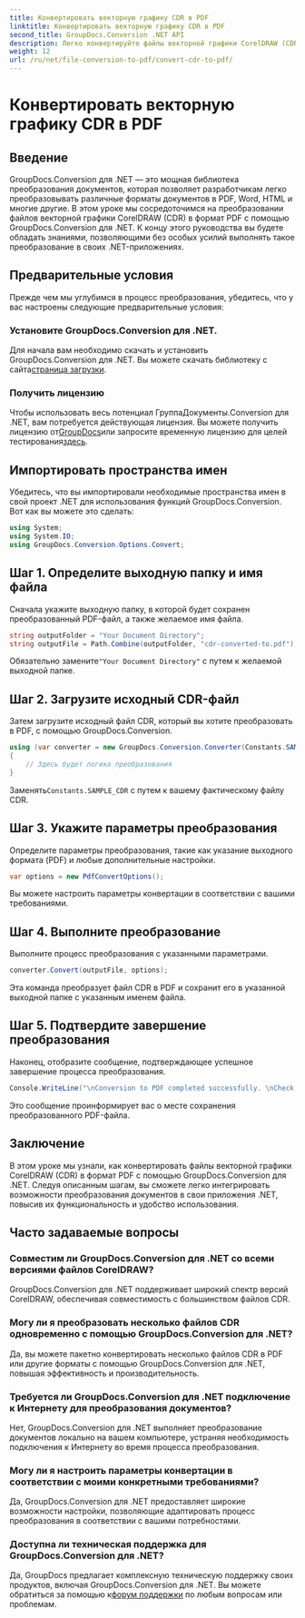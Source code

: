 ```yaml
---
title: Конвертировать векторную графику CDR в PDF
linktitle: Конвертировать векторную графику CDR в PDF
second_title: GroupDocs.Conversion .NET API
description: Легко конвертируйте файлы векторной графики CorelDRAW (CDR) в формат PDF с помощью GroupDocs.Conversion для .NET. Оптимизируйте процесс преобразования документов.
weight: 12
url: /ru/net/file-conversion-to-pdf/convert-cdr-to-pdf/
---
```


# Конвертировать векторную графику CDR в PDF

## Введение
GroupDocs.Conversion для .NET — это мощная библиотека преобразования документов, которая позволяет разработчикам легко преобразовывать различные форматы документов в PDF, Word, HTML и многие другие. В этом уроке мы сосредоточимся на преобразовании файлов векторной графики CorelDRAW (CDR) в формат PDF с помощью GroupDocs.Conversion для .NET. К концу этого руководства вы будете обладать знаниями, позволяющими без особых усилий выполнять такое преобразование в своих .NET-приложениях.
## Предварительные условия
Прежде чем мы углубимся в процесс преобразования, убедитесь, что у вас настроены следующие предварительные условия:
### Установите GroupDocs.Conversion для .NET.
 Для начала вам необходимо скачать и установить GroupDocs.Conversion для .NET. Вы можете скачать библиотеку с сайта[страница загрузки](https://releases.groupdocs.com/conversion/net/).
### Получить лицензию
 Чтобы использовать весь потенциал ГруппаДокументы.Conversion для .NET, вам потребуется действующая лицензия. Вы можете получить лицензию от[GroupDocs](https://purchase.groupdocs.com/buy)или запросите временную лицензию для целей тестирования[здесь](https://purchase.groupdocs.com/temporary-license/).

## Импортировать пространства имен
Убедитесь, что вы импортировали необходимые пространства имен в свой проект .NET для использования функций GroupDocs.Conversion. Вот как вы можете это сделать:
```csharp
using System;
using System.IO;
using GroupDocs.Conversion.Options.Convert;
```
## Шаг 1. Определите выходную папку и имя файла
Сначала укажите выходную папку, в которой будет сохранен преобразованный PDF-файл, а также желаемое имя файла.
```csharp
string outputFolder = "Your Document Directory";
string outputFile = Path.Combine(outputFolder, "cdr-converted-to.pdf");
```
Обязательно замените`"Your Document Directory"` с путем к желаемой выходной папке.
## Шаг 2. Загрузите исходный CDR-файл
Затем загрузите исходный файл CDR, который вы хотите преобразовать в PDF, с помощью GroupDocs.Conversion.
```csharp
using (var converter = new GroupDocs.Conversion.Converter(Constants.SAMPLE_CDR))
{
    // Здесь будет логика преобразования
}
```
 Заменять`Constants.SAMPLE_CDR` с путем к вашему фактическому файлу CDR.
## Шаг 3. Укажите параметры преобразования
Определите параметры преобразования, такие как указание выходного формата (PDF) и любые дополнительные настройки.
```csharp
var options = new PdfConvertOptions();
```
Вы можете настроить параметры конвертации в соответствии с вашими требованиями.
## Шаг 4. Выполните преобразование
Выполните процесс преобразования с указанными параметрами.
```csharp
converter.Convert(outputFile, options);
```
Эта команда преобразует файл CDR в PDF и сохранит его в указанной выходной папке с указанным именем файла.
## Шаг 5. Подтвердите завершение преобразования
Наконец, отобразите сообщение, подтверждающее успешное завершение процесса преобразования.
```csharp
Console.WriteLine("\nConversion to PDF completed successfully. \nCheck output in {0}", outputFolder);
```
Это сообщение проинформирует вас о месте сохранения преобразованного PDF-файла.

## Заключение
В этом уроке мы узнали, как конвертировать файлы векторной графики CorelDRAW (CDR) в формат PDF с помощью GroupDocs.Conversion для .NET. Следуя описанным шагам, вы сможете легко интегрировать возможности преобразования документов в свои приложения .NET, повысив их функциональность и удобство использования.
## Часто задаваемые вопросы
### Совместим ли GroupDocs.Conversion для .NET со всеми версиями файлов CorelDRAW?
GroupDocs.Conversion для .NET поддерживает широкий спектр версий CorelDRAW, обеспечивая совместимость с большинством файлов CDR.
### Могу ли я преобразовать несколько файлов CDR одновременно с помощью GroupDocs.Conversion для .NET?
Да, вы можете пакетно конвертировать несколько файлов CDR в PDF или другие форматы с помощью GroupDocs.Conversion для .NET, повышая эффективность и производительность.
### Требуется ли GroupDocs.Conversion для .NET подключение к Интернету для преобразования документов?
Нет, GroupDocs.Conversion для .NET выполняет преобразование документов локально на вашем компьютере, устраняя необходимость подключения к Интернету во время процесса преобразования.
### Могу ли я настроить параметры конвертации в соответствии с моими конкретными требованиями?
Да, GroupDocs.Conversion для .NET предоставляет широкие возможности настройки, позволяющие адаптировать процесс преобразования в соответствии с вашими потребностями.
### Доступна ли техническая поддержка для GroupDocs.Conversion для .NET?
 Да, GroupDocs предлагает комплексную техническую поддержку своих продуктов, включая GroupDocs.Conversion для .NET. Вы можете обратиться за помощью к[форум поддержки](https://forum.groupdocs.com/c/conversion/11) по любым вопросам или проблемам.